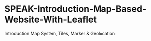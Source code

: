 # SPEAK-Introduction-Map-Based-Website-With-Leaflet
Introduction Map System, Tiles, Marker &amp; Geolocation
